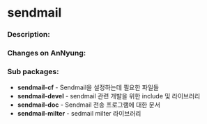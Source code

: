 # sendmail

### Description:


### Changes on AnNyung:


### Sub packages:
* **sendmail-cf** - Sendmail을 설정하는데 필요한 파일들
* **sendmail-devel** - sendmail 관련 개발을 위한 include 및 라이브러리
* **sendmail-doc** - Sendmail 전송 프로그램에 대한 문서
* **sendmail-milter** - sedmail milter 라이브러리